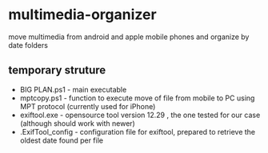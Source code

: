 # multimedia-organizer
move multimedia from android and apple mobile phones and organize by date folders

## temporary struture
* BIG PLAN.ps1 - main executable
* mptcopy.ps1 - function to execute move of file from mobile to PC using MPT protocol (currently used for iPhone)
* exiftool.exe - opensource tool version 12.29 , the one tested for our case (although should work with newer)
* .ExifTool_config - configuration file for exiftool, prepared to retrieve the oldest date found per file
